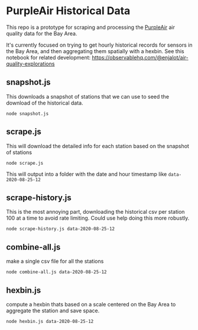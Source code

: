 # PurpleAir Historical Data

This repo is a prototype for scraping and processing the [PurpleAir]() air quality data for the Bay Area.

It's currently focused on trying to get hourly historical records for sensors in the Bay Area, and then aggregating them spatially with a hexbin. See this notebook for related development:
https://observablehq.com/@enjalot/air-quality-explorations

## snapshot.js
This downloads a snapshot of stations that we can use to seed the download of the historical data.
```
node snapshot.js
```


## scrape.js
This will download the detailed info for each station based on the snapshot of stations 

```
node scrape.js
```

This will output into a folder with the date and hour timestamp like `data-2020-08-25-12`

## scrape-history.js
This is the most annoying part, downloading the historical csv per station 100 at a time to avoid rate limiting. Could use help doing this more robustly.

```
node scrape-history.js data-2020-08-25-12
```

## combine-all.js
make a single csv file for all the stations

```
node combine-all.js data-2020-08-25-12
```

## hexbin.js
compute a hexbin thats based on a scale centered on the Bay Area to aggregate the station and save space.

```
node hexbin.js data-2020-08-25-12
```